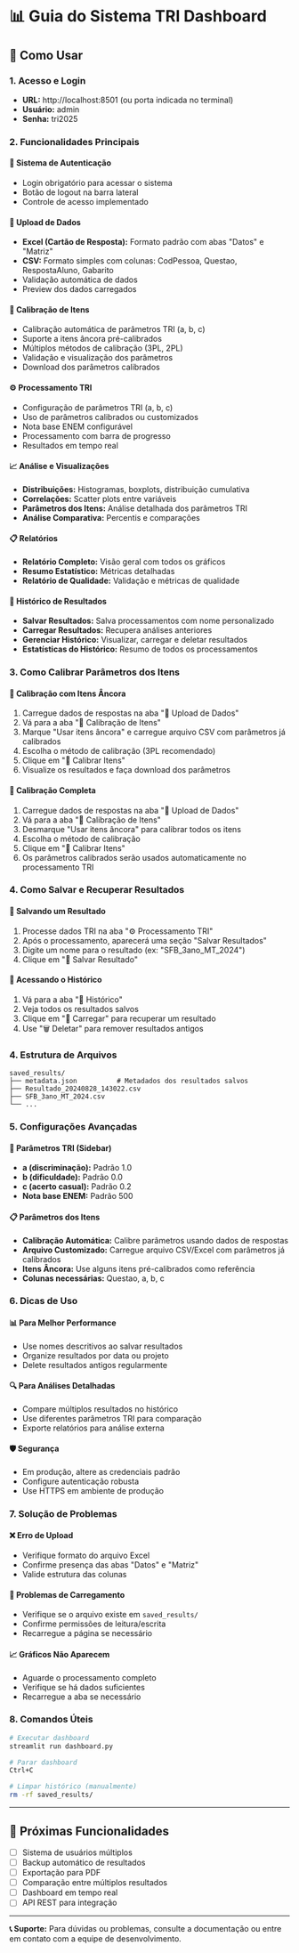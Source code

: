 # 📊 Guia do Sistema TRI Dashboard

## 🚀 Como Usar

### 1. **Acesso e Login**
- **URL:** http://localhost:8501 (ou porta indicada no terminal)
- **Usuário:** admin
- **Senha:** tri2025

### 2. **Funcionalidades Principais**

#### 🔐 **Sistema de Autenticação**
- Login obrigatório para acessar o sistema
- Botão de logout na barra lateral
- Controle de acesso implementado

#### 📁 **Upload de Dados**
- **Excel (Cartão de Resposta):** Formato padrão com abas "Datos" e "Matriz"
- **CSV:** Formato simples com colunas: CodPessoa, Questao, RespostaAluno, Gabarito
- Validação automática de dados
- Preview dos dados carregados

#### 🔧 **Calibração de Itens**
- Calibração automática de parâmetros TRI (a, b, c)
- Suporte a itens âncora pré-calibrados
- Múltiplos métodos de calibração (3PL, 2PL)
- Validação e visualização dos parâmetros
- Download dos parâmetros calibrados

#### ⚙️ **Processamento TRI**
- Configuração de parâmetros TRI (a, b, c)
- Uso de parâmetros calibrados ou customizados
- Nota base ENEM configurável
- Processamento com barra de progresso
- Resultados em tempo real

#### 📈 **Análise e Visualizações**
- **Distribuições:** Histogramas, boxplots, distribuição cumulativa
- **Correlações:** Scatter plots entre variáveis
- **Parâmetros dos Itens:** Análise detalhada dos parâmetros TRI
- **Análise Comparativa:** Percentis e comparações

#### 📋 **Relatórios**
- **Relatório Completo:** Visão geral com todos os gráficos
- **Resumo Estatístico:** Métricas detalhadas
- **Relatório de Qualidade:** Validação e métricas de qualidade

#### 💾 **Histórico de Resultados**
- **Salvar Resultados:** Salva processamentos com nome personalizado
- **Carregar Resultados:** Recupera análises anteriores
- **Gerenciar Histórico:** Visualizar, carregar e deletar resultados
- **Estatísticas do Histórico:** Resumo de todos os processamentos

### 3. **Como Calibrar Parâmetros dos Itens**

#### 🔧 **Calibração com Itens Âncora**
1. Carregue dados de respostas na aba "📁 Upload de Dados"
2. Vá para a aba "🔧 Calibração de Itens"
3. Marque "Usar itens âncora" e carregue arquivo CSV com parâmetros já calibrados
4. Escolha o método de calibração (3PL recomendado)
5. Clique em "🔧 Calibrar Itens"
6. Visualize os resultados e faça download dos parâmetros

#### 🔧 **Calibração Completa**
1. Carregue dados de respostas na aba "📁 Upload de Dados"
2. Vá para a aba "🔧 Calibração de Itens"
3. Desmarque "Usar itens âncora" para calibrar todos os itens
4. Escolha o método de calibração
5. Clique em "🔧 Calibrar Itens"
6. Os parâmetros calibrados serão usados automaticamente no processamento TRI

### 4. **Como Salvar e Recuperar Resultados**

#### 💾 **Salvando um Resultado**
1. Processe dados TRI na aba "⚙️ Processamento TRI"
2. Após o processamento, aparecerá uma seção "Salvar Resultados"
3. Digite um nome para o resultado (ex: "SFB_3ano_MT_2024")
4. Clique em "💾 Salvar Resultado"

#### 📂 **Acessando o Histórico**
1. Vá para a aba "💾 Histórico"
2. Veja todos os resultados salvos
3. Clique em "🔄 Carregar" para recuperar um resultado
4. Use "🗑️ Deletar" para remover resultados antigos

### 4. **Estrutura de Arquivos**

```
saved_results/
├── metadata.json          # Metadados dos resultados salvos
├── Resultado_20240828_143022.csv
├── SFB_3ano_MT_2024.csv
└── ...
```

### 5. **Configurações Avançadas**

#### 🔧 **Parâmetros TRI (Sidebar)**
- **a (discriminação):** Padrão 1.0
- **b (dificuldade):** Padrão 0.0
- **c (acerto casual):** Padrão 0.2
- **Nota base ENEM:** Padrão 500

#### 📋 **Parâmetros dos Itens**
- **Calibração Automática:** Calibre parâmetros usando dados de respostas
- **Arquivo Customizado:** Carregue arquivo CSV/Excel com parâmetros já calibrados
- **Itens Âncora:** Use alguns itens pré-calibrados como referência
- **Colunas necessárias:** Questao, a, b, c

### 6. **Dicas de Uso**

#### 📊 **Para Melhor Performance**
- Use nomes descritivos ao salvar resultados
- Organize resultados por data ou projeto
- Delete resultados antigos regularmente

#### 🔍 **Para Análises Detalhadas**
- Compare múltiplos resultados no histórico
- Use diferentes parâmetros TRI para comparação
- Exporte relatórios para análise externa

#### 🛡️ **Segurança**
- Em produção, altere as credenciais padrão
- Configure autenticação robusta
- Use HTTPS em ambiente de produção

### 7. **Solução de Problemas**

#### ❌ **Erro de Upload**
- Verifique formato do arquivo Excel
- Confirme presença das abas "Datos" e "Matriz"
- Valide estrutura das colunas

#### 🔄 **Problemas de Carregamento**
- Verifique se o arquivo existe em `saved_results/`
- Confirme permissões de leitura/escrita
- Recarregue a página se necessário

#### 📈 **Gráficos Não Aparecem**
- Aguarde o processamento completo
- Verifique se há dados suficientes
- Recarregue a aba se necessário

### 8. **Comandos Úteis**

```bash
# Executar dashboard
streamlit run dashboard.py

# Parar dashboard
Ctrl+C

# Limpar histórico (manualmente)
rm -rf saved_results/
```

---

## 🎯 **Próximas Funcionalidades**

- [ ] Sistema de usuários múltiplos
- [ ] Backup automático de resultados
- [ ] Exportação para PDF
- [ ] Comparação entre múltiplos resultados
- [ ] Dashboard em tempo real
- [ ] API REST para integração

---

**📞 Suporte:** Para dúvidas ou problemas, consulte a documentação ou entre em contato com a equipe de desenvolvimento.
